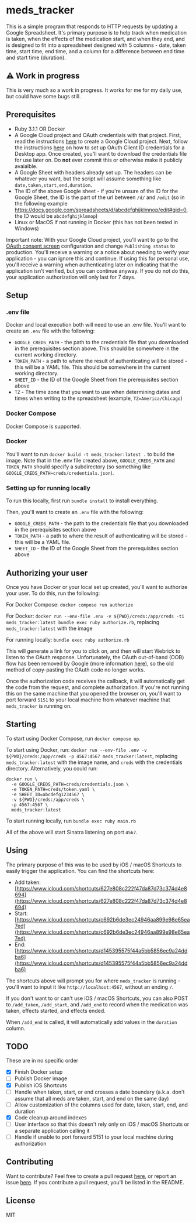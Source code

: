 # meds_tracker

This is a simple program that responds to HTTP requests by updating a Google Spreadsheet. It's primary purpose is to help track when medication is taken, when the effects of the medication start, and when they end, and is designed to fit into a spreadsheet designed with 5 columns - date, taken time, start time, end time, and a column for a difference between end time and start time (duration).

## ⚠️ Work in progress

This is very much so a work in progress. It works for me for my daily use, but could have some bugs still.

## Prerequisites

- Ruby 3.1.1 OR Docker
- A Google Cloud project and OAuth credentials with that project. First, read the instructions [here](https://developers.google.com/workspace/guides/create-project) to create a Google Cloud project. Next, follow the instructions [here](https://developers.google.com/workspace/guides/create-credentials#desktop-app) on how to set up OAuth Client ID credentials for a Desktop app. Once created, you'll want to download the credentials file for use later on. Do **not** ever commit this or otherwise make it publicly avaialble.
- A Google Sheet with headers already set up. The headers can be whatever you want, but the script will assume something like `date,taken,start,end,duration`.
- The ID of the above Google sheet - if you're unsure of the ID for the Google Sheet, the ID is the part of the url between `/d/` and `/edit` (so in the following example https://docs.google.com/spreadsheets/d/abcdefghijklmnop/edit#gid=0, the ID would be `abcdefghijklmnop`)
- Linux or MacOS if not running in Docker (this has not been tested in Windows)

Important note: With your Google Cloud project, you'll want to go to the [OAuth consent screen](https://console.cloud.google.com/apis/credentials/consent) configuration and change `Publishing status` to production. You'll receive a warning or a notice about needing to verify your application - you can ignore this and continue. If using this for personal use, you'll receive a warning when authenticating later on indicating that the application isn't verified, but you can continue anyway. If you do not do this, your application authorization will only last for 7 days.

## Setup

### .env file

Docker and local execution both will need to use an .env file. You'll want to create an `.env` file with the following:

- `GOOGLE_CREDS_PATH` - the path to the credentials file that you downloaded in the prerequisites section above. This should be somewhere in the current working directory.
- `TOKEN_PATH` - a path to where the result of authenticating will be stored - this will be a YAML file. This should be somewhere in the current working directory.
- `SHEET_ID` - the ID of the Google Sheet from the prerequisites section above
- `TZ` - The time zone that you want to use when determining dates and times when writing to the spreadsheet (example, `TZ=America/Chicago`)

### Docker Compose

Docker Compose is supported.

### Docker

You'll want to run `docker build -t meds_tracker:latest .` to build the image. Note that in the .env file created above, `GOOGLE_CREDS_PATH` and `TOKEN_PATH` should specify a subdirectory (so something like `GOOGLE_CREDS_PATH=creds/credentials.json`).

### Setting up for running locally

To run this locally, first run `bundle install` to install everything.

Then, you'll want to create an `.env` file with the following:

- `GOOGLE_CREDS_PATH` - the path to the credentials file that you downloaded in the prerequisites section above
- `TOKEN_PATH` - a path to where the result of authenticating will be stored - this will be a YAML file.
- `SHEET_ID` - the ID of the Google Sheet from the prerequisites section above

## Authorizing your user

Once you have Docker or your local set up created, you'll want to authorize your user. To do this, run the following:

For Docker Compose: `docker compose run authorize`

For Docker: `docker run --env-file .env -v ${PWD}/creds:/app/creds -ti meds_tracker:latest bundle exec ruby authorize.rb`, replacing `meds_tracker:latest` with the image 

For running locally: `bundle exec ruby authorize.rb`

This will generate a link for you to click on, and then will start Webrick to listen to the OAuth response. Unfortunately, the OAuth out-of-band (OOB) flow has been removed by Google (more information [here](https://developers.googleblog.com/2022/02/making-oauth-flows-safer.html#disallowed-oob)), so the old method of copy-pasting the OAuth code no longer works.

Once the authorization code receives the callback, it will automatically get the code from the request, and complete authorization. If you're not running this on the same machine that you opened the browser on, you'll want to port forward `5151` to your local machine from whatever machine that `meds_tracker` is running on.

## Starting

To start using Docker Compose, run `docker compose up`.

To start using Docker, run: `docker run --env-file .env -v ${PWD}/creds:/app/creds -p 4567:4567 meds_tracker:latest`, replacing `meds_tracker:latest` with the image name, and `creds` with the credentials directory. Alternatively, you could run:

```
docker run \
  -e GOOGLE_CREDS_PATH=creds/credentials.json \
  -e TOKEN_PATH=creds/token.yaml \
  -e SHEET_ID=abcdefg1234567 \
  -v ${PWD}/creds:/app/creds \
  -p 4567:4567 \
  meds_tracker:latest
```

To start running locally, run `bundle exec ruby main.rb`

All of the above will start Sinatra listening on port `4567`.

## Using

The primary purpose of this was to be used by iOS / macOS Shortcuts to easily trigger the application. You can find the shortcuts here:

- Add taken: [https://www.icloud.com/shortcuts/627e808c222f47da87d73c374d4e8694](https://www.icloud.com/shortcuts/627e808c222f47da87d73c374d4e8694)
- Start: [https://www.icloud.com/shortcuts/c692b6de3ec24946aa899e98e65ea7ed](https://www.icloud.com/shortcuts/c692b6de3ec24946aa899e98e65ea7ed)
- End: [https://www.icloud.com/shortcuts/d145395575f44a5bb5856ec9a24ddba6](https://www.icloud.com/shortcuts/d145395575f44a5bb5856ec9a24ddba6)

The shortcuts above will prompt you for where `meds_tracker` is running - you'll want to input it like `http://localhost:4567`, without an ending `/`.

If you don't want to or can't use iOS / macOS Shortcuts, you can also POST to `/add_taken`, `/add_start`, and `/add_end` to record when the medication was taken, effects started, and effects ended.

When `/add_end` is called, it will automatically add values in the `duration` column.


## TODO

These are in no specific order

- [x] Finish Docker setup
- [ ] Publish Docker image
- [x] Publish iOS Shortcuts
- [ ] Handle when taken, start, or end crosses a date boundary (a.k.a. don't assume that all meds are taken, start, and end on the same day)
- [ ] Allow customization of the columns used for date, taken, start, end, and duration
- [x] Code cleanup around indexes
- [ ] User interface so that this doesn't rely only on iOS / macOS Shortcuts or a separate application calling it
- [ ] Handle if unable to port forward 5151 to your local machine during authorization

## Contributing

Want to contribute? Feel free to create a pull request [here](https://github.com/wjr1985/meds_tracker/pulls), or report an issue [here](https://github.com/wjr1985/meds_tracker/issues). If you contribute a pull request, you'll be listed in the README.

## License

MIT
